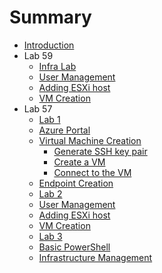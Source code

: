 # Summary

* [Introduction](README.md)
* Lab 59
  * [Infra Lab](lab_59_1/README.md)
   * [User Management](lab_59_1/user_management.md)
   * [Adding ESXi host](lab_59_1/adding_esxi_host.md)
   * [VM Creation](lab_59_1/vm_creation.md)
* Lab 57
  * [Lab 1](lab_1/README.md)
   * [Azure Portal](lab_1/azure_portal.md)
   * [Virtual Machine Creation](lab_1/virtual_machine_creation.md)
       * [Generate SSH key pair](lab_1/generating_key_pair_for_ssh_connection.md)
       * [Create a VM](lab_1/use_portal_to_create_a_new_vm.md)
       * [Connect to the VM](lab_1/connect_to_the_vm.md)
   * [Endpoint Creation](lab_1/endpoint_creation.md)
  * [Lab 2](lab_2/README.md)
   * [User Management](lab_2/user_management.md)
   * [Adding ESXi host](lab_2/adding_esxi_host.md)
   * [VM Creation](lab_2/vm_creation.md)
  * [Lab 3](lab_3/README.md)
   * [Basic PowerShell](lab_3/powershell.md)
   * [Infrastructure Management](lab_3/infra.md)
